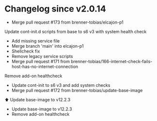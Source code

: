 # Changelog since v2.0.14
- Merge pull request #173 from brenner-tobias/elcajon-p1

Update cont-init.d scripts from base to s6 v3 with system health check 
- Add missing service file 
- Merge branch 'main' into elcajon-p1 
- Shellcheck fix 
- Remove legacy service scripts 
- Merge pull request #171 from brenner-tobias/166-internet-check-fails-host-has-no-internet-connection

Remove add-on healthcheck 
- Update cont-init to s6 v3 and add system checks 
- Merge pull request #172 from brenner-tobias/update-base-image

⬆️ Update base-image to v12.2.3 
- Update base-image to v12.2.3 
- Remove add-on healthcheck 
